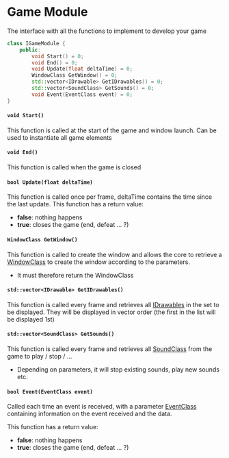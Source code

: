 # Game Module
The interface with all the functions to implement to develop your game

```Cpp
class IGameModule {
    public:
        void Start() = 0;
        void End() = 0;
        void Update(float deltaTime) = 0;
        WindowClass GetWindow() = 0;
        std::vector<IDrawable> GetIDrawables() = 0;
        std::vector<SoundClass> GetSounds() = 0;
        void Event(EventClass event) = 0;
}
```
#### `void Start()`
This function is called at the start of the game and window launch. 
Can be used to instantiate all game elements
#### `void End()`
This function is called when the game is closed
#### `bool Update(float deltaTime)`
This function is called once per frame, deltaTime contains the time since the last update.
This function has a return value:
- **false**: nothing happens
- **true**: closes the game (end, defeat ... ?)
#### `WindowClass GetWindow()`
This function is called to create the window and allows the core to retrieve a [WindowClass](<Data structures.md>) to create the window according to the parameters.
- It must therefore return the WindowClass
#### `std::vector<IDrawable> GetIDrawables()`
This function is called every frame and retrieves all [IDrawables](<Data structures.md>) in the set to be displayed.
They will be displayed in vector order (the first in the list will be displayed 1st)
#### `std::vector<SoundClass> GetSounds()`
This function is called every frame and retrieves all [SoundClass](<Data structures.md>) from the game to play / stop / ...
- Depending on parameters, it will stop existing sounds, play new sounds etc.
#### `bool Event(EventClass event)`
Called each time an event is received, with a parameter [EventClass](<Data structures.md>) containing information on the event received and the data.

This function has a return value:
- **false**: nothing happens
- **true**: closes the game (end, defeat ... ?)
